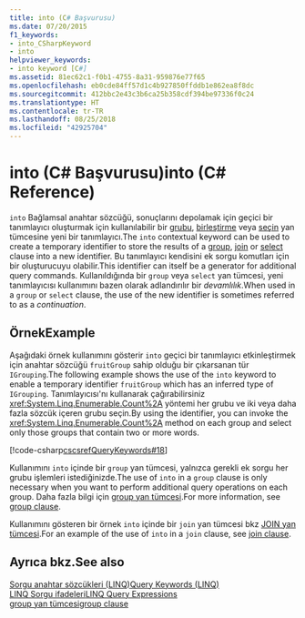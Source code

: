 ```yaml
---
title: into (C# Başvurusu)
ms.date: 07/20/2015
f1_keywords:
- into_CSharpKeyword
- into
helpviewer_keywords:
- into keyword [C#]
ms.assetid: 81ec62c1-f0b1-4755-8a31-959876e77f65
ms.openlocfilehash: eb0cde84ff57d1c4b927850ffddb1e862ea8f8dc
ms.sourcegitcommit: 412bbc2e43c3b6ca25b358cdf394be97336f0c24
ms.translationtype: HT
ms.contentlocale: tr-TR
ms.lasthandoff: 08/25/2018
ms.locfileid: "42925704"
---
```

# <a name="into-c-reference"></a><span data-ttu-id="6e601-102">into (C# Başvurusu)</span><span class="sxs-lookup"><span data-stu-id="6e601-102">into (C# Reference)</span></span>

<span data-ttu-id="6e601-103">`into` Bağlamsal anahtar sözcüğü, sonuçlarını depolamak için geçici bir tanımlayıcı oluşturmak için kullanılabilir bir [grubu](group-clause.md), [birleştirme](join-clause.md) veya [seçin](select-clause.md) yan tümcesine yeni bir tanımlayıcı.</span><span class="sxs-lookup"><span data-stu-id="6e601-103">The `into` contextual keyword can be used to create a temporary identifier to store the results of a [group](group-clause.md), [join](join-clause.md) or [select](select-clause.md) clause into a new identifier.</span></span> <span data-ttu-id="6e601-104">Bu tanımlayıcı kendisini ek sorgu komutları için bir oluşturucuyu olabilir.</span><span class="sxs-lookup"><span data-stu-id="6e601-104">This identifier can itself be a generator for additional query commands.</span></span> <span data-ttu-id="6e601-105">Kullanıldığında bir `group` veya `select` yan tümcesi, yeni tanımlayıcısı kullanımını bazen olarak adlandırılır bir *devamlılık*.</span><span class="sxs-lookup"><span data-stu-id="6e601-105">When used in a `group` or `select` clause, the use of the new identifier is sometimes referred to as a *continuation*.</span></span>

## <a name="example"></a><span data-ttu-id="6e601-106">Örnek</span><span class="sxs-lookup"><span data-stu-id="6e601-106">Example</span></span>

<span data-ttu-id="6e601-107">Aşağıdaki örnek kullanımını gösterir `into` geçici bir tanımlayıcı etkinleştirmek için anahtar sözcüğü `fruitGroup` sahip olduğu bir çıkarsanan tür `IGrouping`.</span><span class="sxs-lookup"><span data-stu-id="6e601-107">The following example shows the use of the `into` keyword to enable a temporary identifier `fruitGroup` which has an inferred type of `IGrouping`.</span></span> <span data-ttu-id="6e601-108">Tanımlayıcısı'nı kullanarak çağırabilirsiniz <xref:System.Linq.Enumerable.Count%2A> yöntemi her grubu ve iki veya daha fazla sözcük içeren grubu seçin.</span><span class="sxs-lookup"><span data-stu-id="6e601-108">By using the identifier, you can invoke the <xref:System.Linq.Enumerable.Count%2A> method on each group and select only those groups that contain two or more words.</span></span>

[!code-csharp[cscsrefQueryKeywords#18](~/samples/snippets/csharp/VS_Snippets_VBCSharp/CsCsrefQueryKeywords/CS/Into.cs#18)]

<span data-ttu-id="6e601-109">Kullanımını `into` içinde bir `group` yan tümcesi, yalnızca gerekli ek sorgu her grubu işlemleri istediğinizde.</span><span class="sxs-lookup"><span data-stu-id="6e601-109">The use of `into` in a `group` clause is only necessary when you want to perform additional query operations on each group.</span></span> <span data-ttu-id="6e601-110">Daha fazla bilgi için [group yan tümcesi](group-clause.md).</span><span class="sxs-lookup"><span data-stu-id="6e601-110">For more information, see [group clause](group-clause.md).</span></span>

<span data-ttu-id="6e601-111">Kullanımını gösteren bir örnek `into` içinde bir `join` yan tümcesi bkz [JOIN yan tümcesi](join-clause.md).</span><span class="sxs-lookup"><span data-stu-id="6e601-111">For an example of the use of `into` in a `join` clause, see [join clause](join-clause.md).</span></span>

## <a name="see-also"></a><span data-ttu-id="6e601-112">Ayrıca bkz.</span><span class="sxs-lookup"><span data-stu-id="6e601-112">See also</span></span>

[<span data-ttu-id="6e601-113">Sorgu anahtar sözcükleri (LINQ)</span><span class="sxs-lookup"><span data-stu-id="6e601-113">Query Keywords (LINQ)</span></span>](query-keywords.md)  
[<span data-ttu-id="6e601-114">LINQ Sorgu ifadeleri</span><span class="sxs-lookup"><span data-stu-id="6e601-114">LINQ Query Expressions</span></span>](../../../csharp/programming-guide/linq-query-expressions/index.md)  
[<span data-ttu-id="6e601-115">group yan tümcesi</span><span class="sxs-lookup"><span data-stu-id="6e601-115">group clause</span></span>](group-clause.md)  